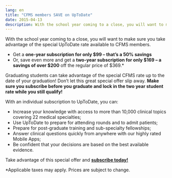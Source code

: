 ```yaml
---
lang: en
title: "CFMS members SAVE on UpToDate"
date: 2015-04-13
description: With the school year coming to a close, you will want to make sure you take advantage of the special UpToDate rate available to CFMS members.
---
```


With the school year coming to a close, you will want to make sure you take advantage of the special UpToDate rate available to CFMS members.

- Get a **one-year subscription for only $99 &ndash; that’s a 50% savings**
- Or, save even more and get a **two-year subscription for only $169 &ndash; a savings of over $200** off the regular price of $369.*

Graduating students can take advantage of the special CFMS rate up to the date of your graduation! Don’t let this great special offer slip away. **Make sure you subscribe before you graduate and lock in the two year student rate while you still qualify!**

With an individual subscription to UpToDate, you can:

- Increase your knowledge with access to more than 10,000 clinical topics covering 22 medical specialties;
- Use UpToDate to prepare for attending rounds and to admit patients;
- Prepare for post-graduate training and sub-specialty fellowships;
- Answer clinical questions quickly from anywhere with our highly rated Mobile Apps;
- Be confident that your decisions are based on the best available evidence.

Take advantage of this special offer and <a href="https://store.uptodate.com/society_cfms/sso/index/login/">**subscribe today!**</a>

<div class="addendum">*Applicable taxes may apply. Prices are subject to change.</div>

